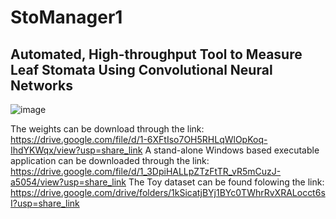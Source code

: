 # StoManager1
## Automated, High-throughput Tool to Measure Leaf Stomata Using Convolutional Neural Networks

![image](https://user-images.githubusercontent.com/98176596/220233518-d2acb553-6b3b-48e0-94da-caca8d866ad0.png)

The weights can be download through the link: https://drive.google.com/file/d/1-6XFtIso7OH5RHLqWlOpKoq-IhdYKWqx/view?usp=share_link
A stand-alone Windows based executable application can be downloaded through the link: https://drive.google.com/file/d/1_3DpiHALLpZTzFtTR_vR5mCuzJ-a5054/view?usp=share_link
The Toy dataset can be found folowing the link: https://drive.google.com/drive/folders/1kSicatjBYj1BYc0TWhrRvXRALocct6sI?usp=share_link
